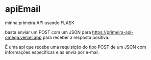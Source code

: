 # apiEmail
minha primeira API usando FLASK

basta enviar um POST com um JSON para https://primeira-api-omega.vercel.app para receber a resposta positiva.

É uma api que recebe uma requisição do tipo POST de um JSON com informações específicas e as envia por e-mail.
